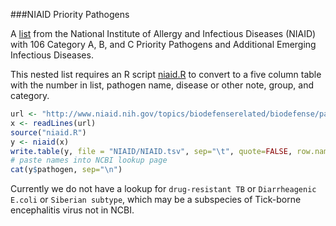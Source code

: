 ###NIAID Priority Pathogens

A [list](http://www.niaid.nih.gov/topics/biodefenserelated/biodefense/pages/cata.aspx) from the National Institute of Allergy and Infectious Diseases (NIAID) with 106 Category A, B, and C Priority Pathogens and Additional Emerging Infectious Diseases.

This nested list requires an R script [niaid.R](niaid.R) to convert to a five column table with the number in list, pathogen name, disease or other note, group, and category.


```R
url <- "http://www.niaid.nih.gov/topics/biodefenserelated/biodefense/pages/cata.aspx"
x <- readLines(url)
source("niaid.R")
y <- niaid(x)
write.table(y, file = "NIAID/NIAID.tsv", sep="\t", quote=FALSE, row.names=FALSE)
# paste names into NCBI lookup page
cat(y$pathogen, sep="\n")
```

Currently we do not have a lookup for `drug-resistant TB` or `Diarrheagenic E.coli` or `Siberian subtype`, which may be a subspecies of Tick-borne encephalitis virus not in NCBI. 
